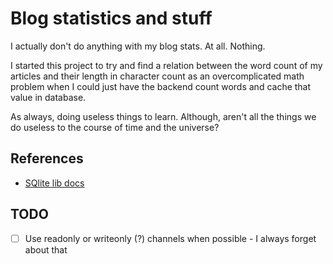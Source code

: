 # Blog statistics and stuff

I actually don't do anything with my blog stats. At all. Nothing.

I started this project to try and find a relation between the word count of my articles and their length in character count as an overcomplicated math problem when I could just have the backend count words and cache that value in database.

As always, doing useless things to learn. Although, aren't all the things we do useless to the course of time and the universe?

## References
- [SQlite lib docs](https://practicalgobook.net/posts/go-sqlite-no-cgo/)

## TODO
- [ ] Use readonly or writeonly (?) channels when possible - I always forget about that
